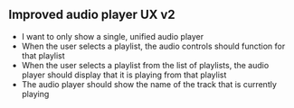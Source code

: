 ## Improved audio player UX v2

- I want to only show a single, unified audio player
- When the user selects a playlist, the audio controls should function for that playlist
- When the user selects a playlist from the list of playlists, the audio player should display that it is playing from that playlist
- The audio player should show the name of the track that is currently playing 